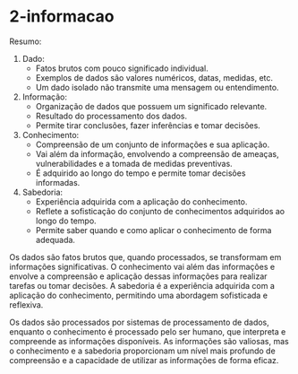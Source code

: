 # 2-informacao

Resumo:

1. Dado:
   * Fatos brutos com pouco significado individual.
   * Exemplos de dados são valores numéricos, datas, medidas, etc.
   * Um dado isolado não transmite uma mensagem ou entendimento.
2. Informação:
   * Organização de dados que possuem um significado relevante.
   * Resultado do processamento dos dados.
   * Permite tirar conclusões, fazer inferências e tomar decisões.
3. Conhecimento:
   * Compreensão de um conjunto de informações e sua aplicação.
   * Vai além da informação, envolvendo a compreensão de ameaças, vulnerabilidades e a tomada de medidas preventivas.
   * É adquirido ao longo do tempo e permite tomar decisões informadas.
4. Sabedoria:
   * Experiência adquirida com a aplicação do conhecimento.
   * Reflete a sofisticação do conjunto de conhecimentos adquiridos ao longo do tempo.
   * Permite saber quando e como aplicar o conhecimento de forma adequada.

Os dados são fatos brutos que, quando processados, se transformam em informações significativas. O conhecimento vai além das informações e envolve a compreensão e aplicação dessas informações para realizar tarefas ou tomar decisões. A sabedoria é a experiência adquirida com a aplicação do conhecimento, permitindo uma abordagem sofisticada e reflexiva.

Os dados são processados por sistemas de processamento de dados, enquanto o conhecimento é processado pelo ser humano, que interpreta e compreende as informações disponíveis. As informações são valiosas, mas o conhecimento e a sabedoria proporcionam um nível mais profundo de compreensão e a capacidade de utilizar as informações de forma eficaz.

